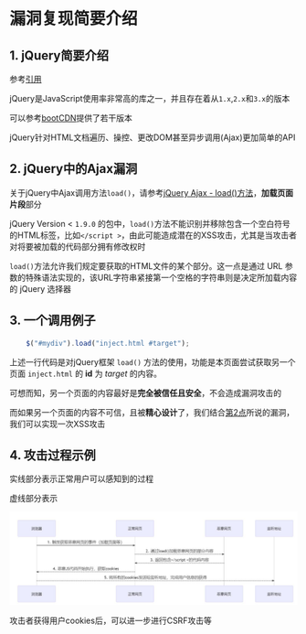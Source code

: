 # 漏洞复现简要介绍

## 1. jQuery简要介绍

参考[引用](https://snyk.io/vuln/SNYK-JS-JQUERY-569619)

jQuery是JavaScript使用率非常高的库之一，并且存在着从`1.x`,`2.x`和`3.x`的版本

可以参考[bootCDN](https://www.bootcdn.cn/jquery/)提供了若干版本

jQuery针对HTML文档遍历、操控、更改DOM甚至异步调用(Ajax)更加简单的API

## 2. jQuery中的Ajax漏洞

关于jQuery中Ajax调用方法`load()`，请参考[jQuery Ajax - load()方法](https://www.w3school.com.cn/jquery/ajax_load.asp)，**加载页面片段**部分

jQuery Version < `1.9.0` 的包中，`load()`方法不能识别并移除包含一个空白符号的HTML标签，比如`</script >`，由此可能造成潜在的XSS攻击，尤其是当攻击者对将要被加载的代码部分拥有修改权时

`load()`方法允许我们规定要获取的HTML文件的某个部分。这一点是通过 URL 参数的特殊语法实现的，该URL字符串紧接第一个空格的字符串则是决定所加载内容的 jQuery 选择器

## 3. 一个调用例子

```javascript
    $("#mydiv").load("inject.html #target");
```

上述一行代码是对jQuery框架 `load()` 方法的使用，功能是本页面尝试获取另一个页面 `inject.html` 的 **id** 为 *target* 的内容。

可想而知，另一个页面的内容最好是**完全被信任且安全**，不会造成漏洞攻击的

而如果另一个页面的内容不可信，且被**精心设计**了，我们结合[第2点](#2-jquery中的ajax漏洞)所说的漏洞，我们可以实现一次XSS攻击

## 4. 攻击过程示例

实线部分表示正常用户可以感知到的过程

虚线部分表示

<img src="./assets/phase.jpg" width = 600px>

攻击者获得用户cookies后，可以进一步进行CSRF攻击等


